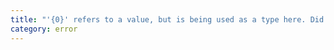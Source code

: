 ```yaml
---
title: "'{0}' refers to a value, but is being used as a type here. Did you mean 'typeof {0}'?"
category: error
---
```

